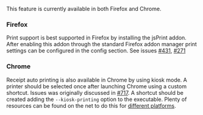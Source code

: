 This feature is currently available in both Firefox and Chrome.

### Firefox
Print support is best supported in Firefox by installing the jsPrint addon. After enabling this addon through the standard Firefox addon manager print settings can be configured in the config section. See issues [#431](../issues/431), [#271](../issues/271)

### Chrome
Receipt auto printing is also available in Chrome by using kiosk mode. A printer should be selected once after launching Chrome using a custom shortcut. Issues was originally discussed in [#717](../issues/717). A shortcut should be created adding the `--kiosk-printing` option to the executable. Plenty of resources can be found on the net to do this for [different platforms](https://mycartpos.zendesk.com/hc/en-us/articles/200868343-Enable-kiosk-printing-print-automatically-for-Google-Chrome-on-Windows).